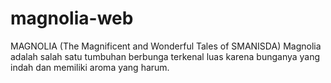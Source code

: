 # magnolia-web
MAGNOLIA (The Magnificent and Wonderful Tales of SMANISDA) Magnolia adalah salah satu tumbuhan berbunga terkenal luas karena bunganya yang indah dan memiliki aroma yang harum.
